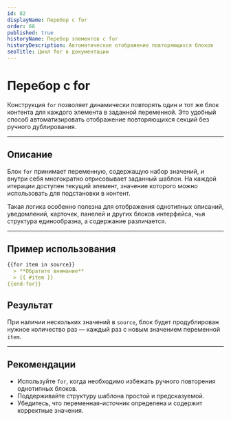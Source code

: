 ```yaml
---
id: 82
displayName: Перебор с for
order: 68
published: true
historyName: Перебор элементов с for
historyDescription: Автоматическое отображение повторяющихся блоков
seoTitle: Цикл for в документации
---
```


# Перебор с for

Конструкция `for` позволяет динамически повторять один и тот же блок контента для каждого элемента в заданной переменной.
Это удобный способ автоматизировать отображение повторяющихся секций без ручного дублирования.

---

## Описание

Блок `for` принимает переменную, содержащую набор значений, и внутри себя многократно отрисовывает заданный шаблон.
На каждой итерации доступен текущий элемент, значение которого можно использовать для подстановки в контент.

Такая логика особенно полезна для отображения однотипных описаний, уведомлений, карточек, панелей и других блоков
интерфейса, чья структура единообразна, а содержание различается.

---

## Пример использования

```md
{{for item in source}}
  > **Обратите внимание**
  > {{ #item }}
{{end-for}}
```

## Результат

При наличии нескольких значений в `source`, блок будет продублирован нужное количество раз — каждый раз с новым значением переменной `item`.

---

## Рекомендации

* Используйте `for`, когда необходимо избежать ручного повторения однотипных блоков.
* Поддерживайте структуру шаблона простой и предсказуемой.
* Убедитесь, что переменная-источник определена и содержит корректные значения.

